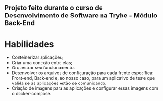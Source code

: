 ## Projeto feito durante o curso de Desenvolvimento de Software na Trybe - Módulo Back-End

# Habilidades

* Conteinerizar aplicações;
* Criar uma conexão entre elas;
* Orquestrar seu funcionamento.
* Desenvolver os arquivos de configuração para cada frente específica: Front-end, Back-end e, no nosso caso, para um aplicativo de teste que valida se as aplicações estão se comunicando.
* Criação de imagens para as aplicações e configurar essas imagens com o docker-compose.
